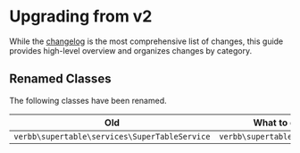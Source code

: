# Upgrading from v2
While the [changelog](https://github.com/verbb/super-table/blob/craft-4/CHANGELOG.md) is the most comprehensive list of changes, this guide provides high-level overview and organizes changes by category.

## Renamed Classes
The following classes have been renamed.

Old | What to do instead
--- | ---
| `verbb\supertable\services\SuperTableService` | `verbb\supertable\services\Service`
